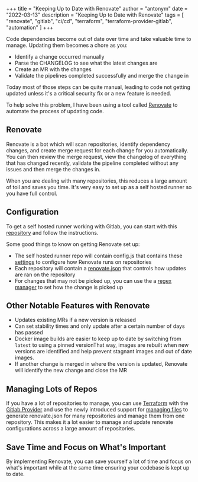 +++
title = "Keeping Up to Date with Renovate"
author = "antonym"
date = "2022-03-13"
description = "Keeping Up to Date with Renovate"
tags = [
    "renovate",
    "gitlab",
    "ci/cd",
    "terraform",
    "terraform-provider-gitlab",
    "automation"
]
+++

Code dependencies become out of date over time and take valuable time to manage. Updating them becomes a chore as you:

- Identify a change occurred manually
- Parse the CHANGELOG to see what the latest changes are
- Create an MR with the changes
- Validate the pipelines completed successfully and merge the change in

Today most of those steps can be quite manual, leading to code not getting updated unless it's a critical security fix or a new feature is needed.

To help solve this problem, I have been using a tool called [Renovate](https://github.com/renovatebot/renovate) to automate the process of updating code.

## Renovate

Renovate is a bot which will scan repositories, identify dependency changes, and create merge request for each change for you automatically. You can then review the merge request, view the changelog of everything that has changed recently, validate the pipeline completed without any issues and then merge the changes in.

When you are dealing with many repositories, this reduces a large amount of toil and saves you time. It's very easy to set up as a self hosted runner so you have full control.

## Configuration

To get a self hosted runner working with Gitlab, you can start with this [repository](https://gitlab.com/renovate-bot/renovate-runner) and follow the instructions.

Some good things to know on getting Renovate set up:

- The self hosted runner repo will contain config.js that contains these [settings](https://docs.renovatebot.com/self-hosted-configuration/) to configure how Renovate runs on repositories
- Each repository will contain a [renovate.json](https://docs.renovatebot.com/configuration-options/) that controls how updates are ran on the repository
- For changes that may not be picked up, you can use the a [regex manager](https://docs.renovatebot.com/configuration-options/#regexmanagers) to set how the change is picked up

## Other Notable Features with Renovate

- Updates existing MRs if a new version is released
- Can set stability times and only update after a certain number of days has passed
- Docker image builds are easier to keep up to date by switching from `latest` to using a pinned versionThat way, images are rebuilt when new versions are identified and help prevent stagnant images and out of date images.
- If another change is merged in where the version is updated, Renovate will identify the new change and close the MR

## Managing Lots of Repos

If you have a lot of repositories to manage, you can use [Terraform](https://www.terraform.io) with the [Gitlab Provider](https://github.com/gitlabhq/terraform-provider-gitlab) and use the newly introduced support for [managing files](https://github.com/gitlabhq/terraform-provider-gitlab/pull/724) to generate renovate.json for many repositories and manage them from one repository. This makes it a lot easier to manage and update renovate configurations across a large amount of repositories.

## Save Time and Focus on What's Important

By implementing Renovate, you can save yourself a lot of time and focus on what's important while at the same time ensuring your codebase is kept up to date.